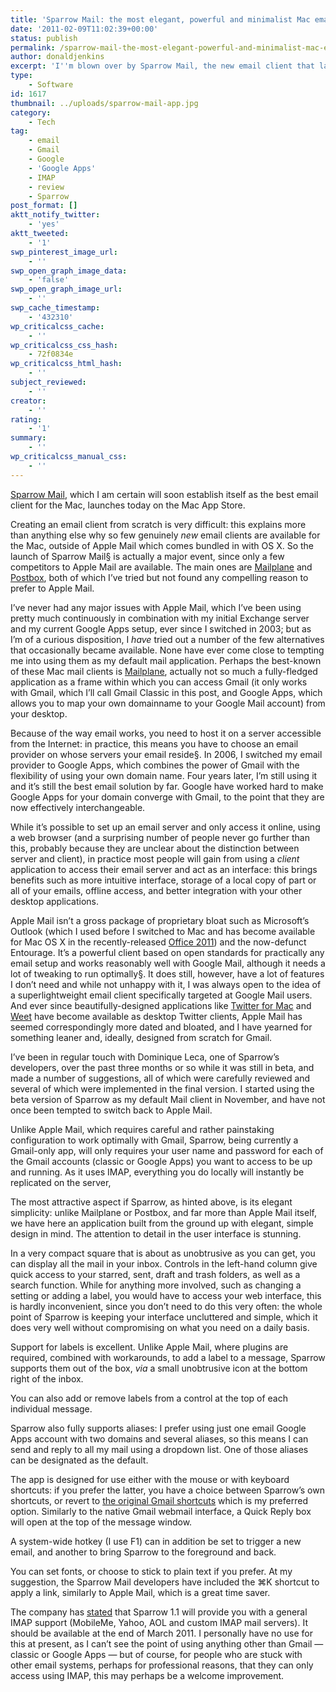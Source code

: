 ```yaml
---
title: 'Sparrow Mail: the most elegant, powerful and minimalist Mac email client'
date: '2011-02-09T11:02:39+00:00'
status: publish
permalink: /sparrow-mail-the-most-elegant-powerful-and-minimalist-mac-email-client
author: donaldjenkins
excerpt: 'I''m blown over by Sparrow Mail, the new email client that launches today on the Mac App Store. Designed with incredible attention to detail, it offers an uncluttered yet fantastically powerful and flexible interface, Tweetie-style, while remaining totally compatible with the original spirit and functionality of Gmail. I especially like the powerful keyboard shortcuts. It''s currently usable with Gmail—classic or Google Apps—but a generic IMAP upgraded is promised for March.'
type:
    - Software
id: 1617
thumbnail: ../uploads/sparrow-mail-app.jpg
category:
    - Tech
tag:
    - email
    - Gmail
    - Google
    - 'Google Apps'
    - IMAP
    - review
    - Sparrow
post_format: []
aktt_notify_twitter:
    - 'yes'
aktt_tweeted:
    - '1'
swp_pinterest_image_url:
    - ''
swp_open_graph_image_data:
    - 'false'
swp_open_graph_image_url:
    - ''
swp_cache_timestamp:
    - '432310'
wp_criticalcss_cache:
    - ''
wp_criticalcss_css_hash:
    - 72f0834e
wp_criticalcss_html_hash:
    - ''
subject_reviewed:
    - ''
creator:
    - ''
rating:
    - '1'
summary:
    - ''
wp_criticalcss_manual_css:
    - ''
---
```

[Sparrow Mail](http://www.sparrowmailapp.com/), which I am certain will soon establish itself as the best email client for the Mac, launches today on the Mac App Store.

Creating an email client from scratch is very difficult: this explains more than anything else why so few genuinely *new* email clients are available for the Mac, outside of Apple Mail which comes bundled in with OS X. So the launch of Sparrow Mail[§](#bfn-footnotes-140) is actually a major event, since only a few competitors to Apple Mail are available. The main ones are [Mailplane](http://mailplaneapp.com/) and [Postbox](http://www.postbox-inc.com/), both of which I’ve tried but not found any compelling reason to prefer to Apple Mail.

I’ve never had any major issues with Apple Mail, which I’ve been using pretty much continuously in combination with my initial Exchange server and my current Google Apps setup, ever since I switched in 2003; but as I’m of a curious disposition, I *have* tried out a number of the few alternatives that occasionally became available. None have ever come close to tempting me into using them as my default mail application. Perhaps the best-known of these Mac mail clients is [Mailplane](http://mailplaneapp.com/), actually not so much a fully-fledged application as a frame within which you can access Gmail (it only works with Gmail, which I’ll call Gmail Classic in this post, and Google Apps, which allows you to map your own domainname to your Google Mail account) from your desktop.

Because of the way email works, you need to host it on a server accessible from the Internet: in practice, this means you have to choose an email provider on whose servers your email reside[§](#bfn-footnotes-140). In 2006, I switched my email provider to Google Apps, which combines the power of Gmail with the flexibility of using your own domain name. Four years later, I’m still using it and it’s still the best email solution by far. Google have worked hard to make Google Apps for your domain converge with Gmail, to the point that they are now effectively interchangeable.

While it’s possible to set up an email server and only access it online, using a web browser (and a surprising number of people never go further than this, probably because they are unclear about the distinction between server and client), in practice most people will gain from using a *client* application to access their email server and act as an interface: this brings benefits such as more intuitive interface, storage of a local copy of part or all of your emails, offline access, and better integration with your other desktop applications.

Apple Mail isn’t a gross package of proprietary bloat such as Microsoft’s Outlook (which I used before I switched to Mac and has become available for Mac OS X in the recently-released [Office 2011](http://www.microsoft.com/mac/)) and the now-defunct Entourage. It’s a powerful client based on open standards for practically any email setup and works reasonably well with Google Mail, although it needs a lot of tweaking to run optimally[§](#bfn-footnotes-140). It does still, however, have a lot of features I don’t need and while not unhappy with it, I was always open to the idea of a superlightweight email client specifically targeted at Google Mail users. And ever since beautifully-designed applications like [Twitter for Mac](http://itunes.apple.com/us/app/twitter/id409789998?mt=12) and [Weet](http://beautifulpixels.com/iphone/weet/) have become available as desktop Twitter clients, Apple Mail has seemed correspondingly more dated and bloated, and I have yearned for something leaner and, ideally, designed from scratch for Gmail.

I’ve been in regular touch with Dominique Leca, one of Sparrow’s developers, over the past three months or so while it was still in beta, and made a number of suggestions, all of which were carefully reviewed and several of which were implemented in the final version. I started using the beta version of Sparrow as my default Mail client in November, and have not once been tempted to switch back to Apple Mail.

Unlike Apple Mail, which requires careful and rather painstaking configuration to work optimally with Gmail, Sparrow, being currently a Gmail-only app, will only requires your user name and password for each of the Gmail accounts (classic or Google Apps) you want to access to be up and running. As it uses IMAP, everything you do locally will instantly be replicated on the server,

The most attractive aspect if Sparrow, as hinted above, is its elegant simplicity: unlike Mailplane or Postbox, and far more than Apple Mail itself, we have here an application built from the ground up with elegant, simple design in mind. The attention to detail in the user interface is stunning.

In a very compact square that is about as unobtrusive as you can get, you can display all the mail in your inbox. Controls in the left-hand column give quick access to your starred, sent, draft and trash folders, as well as a search function. While for anything more involved, such as changing a setting or adding a label, you would have to access your web interface, this is hardly inconvenient, since you don’t need to do this very often: the whole point of Sparrow is keeping your interface uncluttered and simple, which it does very well without compromising on what you need on a daily basis.

Support for labels is excellent. Unlike Apple Mail, where plugins are required, combined with workarounds, to add a label to a message, Sparrow supports them out of the box, *via* a small unobtrusive icon at the bottom right of the inbox.

You can also add or remove labels from a control at the top of each individual message.

Sparrow also fully supports aliases: I prefer using just one email Google Apps account with two domains and several aliases, so this means I can send and reply to all my mail using a dropdown list. One of those aliases can be designated as the default.

The app is designed for use either with the mouse or with keyboard shortcuts: if you prefer the latter, you have a choice between Sparrow’s own shortcuts, or revert to [the original Gmail shortcuts](http://mail.google.com/support/bin/answer.py?hl=en&answer=6594) which is my preferred option. Similarly to the native Gmail webmail interface, a Quick Reply box will open at the top of the message window.

A system-wide hotkey (I use F1) can in addition be set to trigger a new email, and another to bring Sparrow to the foreground and back.

You can set fonts, or choose to stick to plain text if you prefer. At my suggestion, the Sparrow Mail developers have included the ⌘K shortcut to apply a link, similarly to Apple Mail, which is a great time saver.

The company has [stated](http://getsatisfaction.com/sparrow/topics/imap_support-12nnkh) that Sparrow 1.1 will provide you with a general IMAP support (MobileMe, Yahoo, AOL and custom IMAP mail servers). It should be available at the end of March 2011. I personally have no use for this at present, as I can’t see the point of using anything other than Gmail — classic or Google Apps — but of course, for people who are stuck with other email systems, perhaps for professional reasons, that they can only access using IMAP, this may perhaps be a welcome improvement.

<div class="bfn-footnotes" data-container="" data-post-id="140" id="bfn-footnotes-140" style="display: none;">### References


</div>